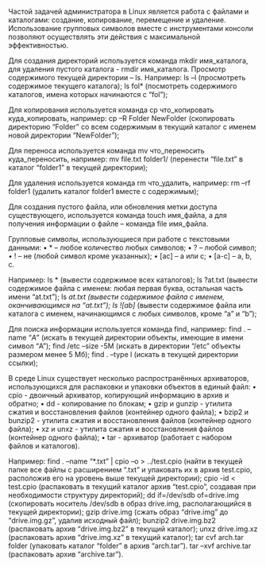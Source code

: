 Частой задачей администратора в Linux является работа с файлами и каталогами: создание, копирование, перемещение и удаление. Использование групповых символов вместе с инструментами консоли позволяют осуществлять эти действия с максимальной эффективностью.

Для создания директорий используется команда mkdir имя_каталога, для удаления пустого каталога - rmdir имя_каталога. Просмотр содержимого текущей директории – ls. Например:
ls –l	(просмотреть содержимое текущего каталога);
ls fol*	(посмотреть содержимого каталогов, имена которых начинаются с “fol”);

Для копирования используется команда cp что_копировать куда_копировать, например:
cp –R Folder NewFolder	(скопировать директорию “Folder” со всем содержимым в текущий каталог с именем новой директории “NewFolder”);

Для переноса используется команда mv что_переносить куда_переносить, например:
mv file.txt folder1/  (перенести “file.txt” в каталог “folder1” в текущей директории);

Для удаления используется команда rm что_удалить, например:
rm –rf folder1	(удалить каталог folder1 вместе с содержимым);

Для создания пустого файла, или обновления метки доступа существующего, используется команда touch имя_файла, а для получения информации о файле – команда file имя_файла.

Групповые символы, использующиеся при работе с текстовыми данными:
•	*		– любое количество любых символов;
•	?	 	– любой символ;
•	! 		– не (любой символ кроме указанных);
•	[ac]	– a или c;
•	[a-c] 	– a, b, c.

Например:
ls *		(вывести содержимое всех каталогов);
ls ?at.txt	(вывести содержимое файла с именем: любая первая буква, остальная часть имени “at.txt”);
ls *at.txt	(вывести содержимое файла с именем, оканчивающимся на “at.txt”);
ls ![ab]*	(вывести содержимое файла или каталога с именем, начинающимся с любых символов, кроме “a” и “b”);

Для поиска информации используется команда find, например:
find . –name “*A*”	(искать в текущей директории объекты, имеющие в имени символ “A”);
find /etc –size  -5M	(искать в директории “/etc” объекты размером менее 5 Мб);
find  .  –type l 		(искать в текущей директории ссылки);

В среде Linux существует несколько распространённых архиваторов, использующихся для распаковки и упаковки объектов в единый файл:
•	сpio		- двоичный архиватор, копирующий информацию в архив и обратно;
•	dd		- копирование по блокам;
•	gzip и gunzip	- утилита сжатия и восстановления файлов (контейнер одного файла);
•	bzip2 и bunzip2	- утилита сжатия и восстановления файлов (контейнер одного файла);
•	xz и unxz		- утилита сжатия и восстановления файлов (контейнер одного файла);
•	tar		- архиватор (работает с набором файлов и каталогов).

Например:
find .  –name “*.txt” | cpio –o > ../test.cpio   (найти в текущей папке все файлы с расширением “.txt” и упаковать их в архив test.cpio, расположив его на уровень выше текущей директории);
cpio -id < test.cpio	(распаковать в текущий каталог архив “test.cpio”, создавая при необходимости структуру директорий);
dd if=/dev/sdb of=drive.img	(скопировать носитель /dev/sdb в образ drive.img, располагающийся в текущей директории);
gzip drive.img	(сжать образ “drive.img” до “drive.img.gz”, удалив исходный файл);
bunzip2 drive.img.bz2	(распаковать архив “drive.img.bz2” в текущий каталог);
unxz drive.img.xz	(распаковать архив “drive.img.xz” в текущий каталог);
tar cvf arch.tar  folder  	(упаковать каталог “folder” в архив “arch.tar”).
tar –xvf archive.tar	(распаковать архив “archive.tar”).
